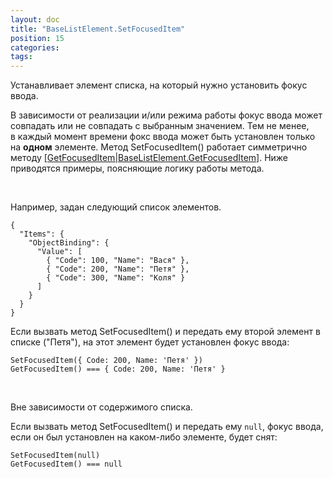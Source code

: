 ```yaml
---
layout: doc
title: "BaseListElement.SetFocusedItem"
position: 15
categories: 
tags: 
---
```


Устанавливает элемент списка, на который нужно установить фокус ввода.

В зависимости от реализации и/или режима работы фокус ввода может совпадать или не совпадать с выбранным значением. Тем не менее, в каждый момент времени фокс ввода может быть установлен только на **одном** элементе. Метод SetFocusedItem() работает симметрично методу [[GetFocusedItem|BaseListElement.GetFocusedItem]](). Ниже приводятся примеры, поясняющие логику работы метода.

   

Например, задан следующий список элементов.

```
{
  "Items": {
    "ObjectBinding": {
      "Value": [
        { "Code": 100, "Name": "Вася" },
        { "Code": 200, "Name": "Петя" },
        { "Code": 300, "Name": "Коля" }
      ]
    }
  }
}
```

Если вызвать метод SetFocusedItem() и передать ему второй элемент в списке ("Петя"), на этот элемент будет установлен фокус ввода:

```
SetFocusedItem({ Code: 200, Name: 'Петя' })
GetFocusedItem() === { Code: 200, Name: 'Петя' }
```

   

Вне зависимости от содержимого списка.

Если вызвать метод SetFocusedItem() и передать ему `null`, фокус ввода, если он был установлен на каком-либо элементе, будет снят:

```
SetFocusedItem(null)
GetFocusedItem() === null
```

   

 


